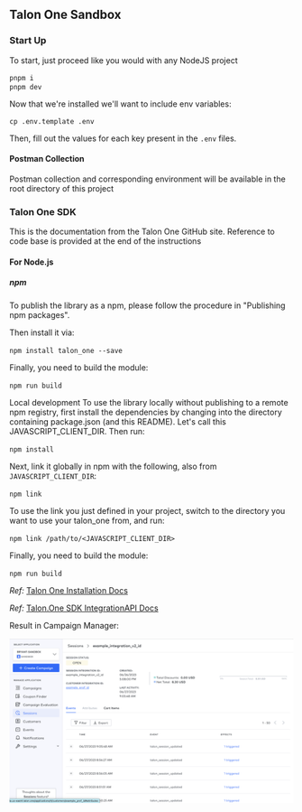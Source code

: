 ## Talon One Sandbox

### Start Up
To start, just proceed like you would with any NodeJS project

```shell
pnpm i 
pnpm dev
```

Now that we're installed we'll want to include env variables:

```shell
cp .env.template .env
```

Then, fill out the values for each key present in the `.env` files.

#### Postman Collection
Postman collection and corresponding environment will be available in the root directory of this project

### Talon One SDK

This is the documentation from the Talon One GitHub site. Reference to code base is provided at the end of the instructions

#### For Node.js
##### npm

To publish the library as a npm, please follow the procedure in "Publishing npm packages".

Then install it via:

`npm install talon_one --save`

Finally, you need to build the module:

`npm run build`

Local development
To use the library locally without publishing to a remote npm registry, first install the dependencies by changing into the directory containing package.json (and this README). Let's call this JAVASCRIPT_CLIENT_DIR. Then run:

`npm install`

Next, link it globally in npm with the following, also from `JAVASCRIPT_CLIENT_DIR`:

`npm link`

To use the link you just defined in your project, switch to the directory you want to use your talon_one from, and run:

`npm link /path/to/<JAVASCRIPT_CLIENT_DIR>`

Finally, you need to build the module:

`npm run build`

*Ref:* [Talon One Installation Docs](https://github.com/talon-one/talon_one.js/tree/master#installation)

*Ref:* [Talon.One SDK IntegrationAPI Docs ](https://github.com/talon-one/talon_one.js/blob/master/docs/IntegrationApi.md)

Result in Campaign Manager:

![SessionCreation_Screenshot.png](./assets/SessionCreation_Screenshot.png)